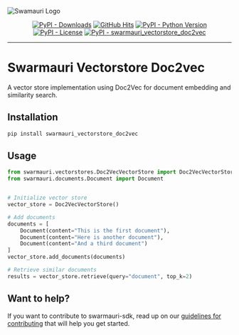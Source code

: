 
![Swamauri Logo](https://res.cloudinary.com/dbjmpekvl/image/upload/v1730099724/Swarmauri-logo-lockup-2048x757_hww01w.png)

<p align="center">
    <a href="https://pypi.org/project/swarmauri_vectorstore_doc2vec/">
        <img src="https://img.shields.io/pypi/dm/swarmauri_vectorstore_doc2vec" alt="PyPI - Downloads"/></a>
    <a href="https://github.com/swarmauri/swarmauri-sdk/blob/master/pkgs/standards/swarmauri_vectorstore_doc2vec/README.md">
        <img src="https://hits.seeyoufarm.com/api/count/incr/badge.svg?url=https://github.com/swarmauri/swarmauri-sdk/pkgs/standards/swarmauri_vectorstore_doc2vec/README.md&count_bg=%2379C83D&title_bg=%23555555&icon=&icon_color=%23E7E7E7&title=hits&edge_flat=false" alt="GitHub Hits"/></a>
    <a href="https://pypi.org/project/swarmauri_vectorstore_doc2vec/">
        <img src="https://img.shields.io/pypi/pyversions/swarmauri_vectorstore_doc2vec" alt="PyPI - Python Version"/></a>
    <a href="https://pypi.org/project/swarmauri_vectorstore_doc2vec/">
        <img src="https://img.shields.io/pypi/l/swarmauri_vectorstore_doc2vec" alt="PyPI - License"/></a>
    <a href="https://pypi.org/project/swarmauri_vectorstore_doc2vec/">
        <img src="https://img.shields.io/pypi/v/swarmauri_vectorstore_doc2vec?label=swarmauri_vectorstore_doc2vec&color=green" alt="PyPI - swarmauri_vectorstore_doc2vec"/></a>
</p>

---

# Swarmauri Vectorstore Doc2vec

A vector store implementation using Doc2Vec for document embedding and similarity search.

## Installation

```bash
pip install swarmauri_vectorstore_doc2vec
```

## Usage

```python
from swarmauri.vectorstores.Doc2VecVectorStore import Doc2VecVectorStore
from swarmauri.documents.Document import Document


# Initialize vector store
vector_store = Doc2VecVectorStore()

# Add documents
documents = [
    Document(content="This is the first document"),
    Document(content="Here is another document"),
    Document(content="And a third document")
]
vector_store.add_documents(documents)

# Retrieve similar documents
results = vector_store.retrieve(query="document", top_k=2)
```

## Want to help?

If you want to contribute to swarmauri-sdk, read up on our [guidelines for contributing](https://github.com/swarmauri/swarmauri-sdk/blob/master/contributing.md) that will help you get started.

